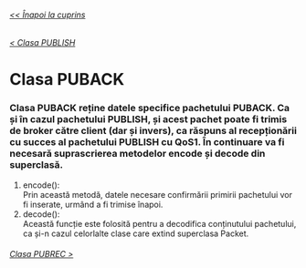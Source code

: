 ###### [<< Înapoi la cuprins](../Cuprins.md)
###### [< Clasa PUBLISH](09.%20PUBLISH.md)
# Clasa PUBACK
### Clasa PUBACK reține datele specifice pachetului PUBACK. Ca și în cazul pachetului PUBLISH, și acest pachet poate fi trimis de broker către client (dar și invers), ca răspuns al recepționării cu succes al pachetului PUBLISH cu QoS1. În continuare va fi necesară suprascrierea metodelor encode și decode din superclasă.
1. encode():  
Prin această metodă, datele necesare confirmării primirii pachetului vor fi inserate, urmând a fi trimise înapoi.
2. decode():  
Această funcție este folosită pentru a decodifica conținutului pachetului, ca și-n cazul celorlalte clase care extind superclasa Packet.
###### [Clasa PUBREC >](11.%20PUBREC.md)



